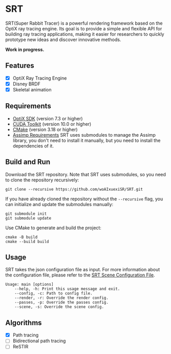 # SRT

SRT(Super Rabbit Tracer) is a powerful rendering framework based on the OptiX ray tracing engine. Its goal is to provide a simple and flexible API for building ray tracing applications, making it easier for researchers to quickly prototype new ideas and discover innovative methods.

**Work in progress.**

## Features

* [x] OptiX Ray Tracing Engine
* [x] Disney BRDF
* [x] Skeletal animation

## Requirements

* [OptiX SDK](https://developer.nvidia.com/optix) (version 7.3 or higher)
* [CUDA Toolkit](https://developer.nvidia.com/cuda-toolkit) (version 10.0 or higher)
* [CMake](https://cmake.org/) (version 3.18 or higher)
* [Assimp Requirements](https://github.com/assimp/assimp)  SRT uses submodules to manage the Assimp library, you don't need to install it manually, but you need to install the dependencies of it.

## Build and Run

Download the SRT repository. Note that SRT uses submodules, so you need to clone the repository recursively:

```shell
git clone --recursive https://github.com/woAIxuexiSR/SRT.git
```

If you have already cloned the repository without the `--recursive` flag, you can initialize and update the submodules manually:

```shell
git submodule init
git submodule update
```

Use CMake to generate and build the project:

```shell
cmake -B build
cmake --build build
```

## Usage

SRT takes the json configuration file as input. For more information about the configuration file, please refer to the [SRT Scene Configuration File](example/readme.md).

```
Usage: main [options]
    --help, -h: Print this usage message and exit.
    --config, -c: Path to config file.
    --render, -r: Override the render config.
    --passes, -p: Override the passes config.
    --scene, -s: Override the scene config.
```

## Algorithms

* [x] Path tracing
* [ ] Bidirectional path tracing
* [ ] ReSTIR
